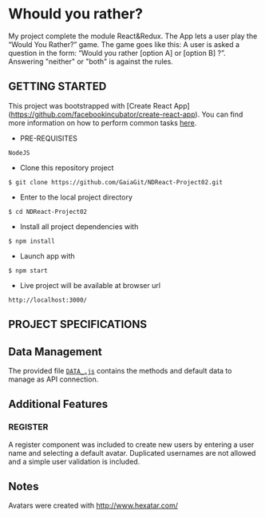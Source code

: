 # Whould you rather?
My project complete the module React&Redux.
The App lets a user play the “Would You Rather?” game. The game goes like this: A user is asked a question in the form: “Would you rather [option A] or [option B] ?”. Answering "neither" or "both" is against the rules.

## GETTING STARTED
This project was bootstrapped with [Create React App] (https://github.com/facebookincubator/create-react-app).
You can find more information on how to perform common tasks [here](https://github.com/facebookincubator/create-react-app/blob/master/packages/react-scripts/template/README.md).

* PRE-REQUISITES
~~~
NodeJS
~~~

* Clone this repository project
~~~
$ git clone https://github.com/GaiaGit/NDReact-Project02.git
~~~
* Enter to the local project directory
~~~
$ cd NDReact-Project02
~~~
* Install all project dependencies with
~~~
$ npm install
~~~
* Launch app with
~~~
$ npm start
~~~
* Live project will be available at browser url
~~~
http://localhost:3000/
~~~


## PROJECT SPECIFICATIONS
## Data Management

The provided file [`DATA_.js`](src/DATA_.js) contains the methods and default data to manage as API connection.

## Additional Features
### REGISTER
A register component was included to create new users by entering a user name and selecting a default avatar.
Duplicated usernames are not allowed and a simple user validation is included.

## Notes
Avatars were created with http://www.hexatar.com/
